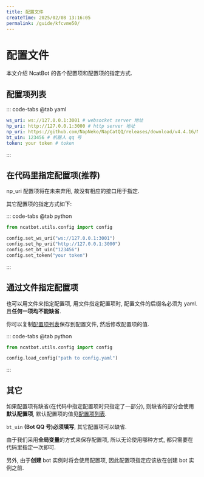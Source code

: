```yaml
---
title: 配置文件
createTime: 2025/02/08 13:16:05
permalink: /guide/kfcvme50/
---
```


# 配置文件

本文介绍 NcatBot 的各个配置项和配置项的指定方式.

## 配置项列表

::: code-tabs
@tab yaml
```yaml
ws_uri: ws://127.0.0.1:3001 # websocket server 地址
hp_uri: http://127.0.0.1:3000 # http server 地址
np_uri: https://github.com/NapNeko/NapCatQQ/releases/download/v4.4.16/NapCat.Shell.zip # napcat 安装包下载地址
bt_uin: 123456 # 机器人 qq 号
token: your token # token
```
:::

## 在代码里指定配置项(推荐)

np_uri 配置项将在未来弃用, 故没有相应的接口用于指定.

其它配置项的指定方式如下:

::: code-tabs
@tab python
```python
from ncatbot.utils.config import config

config.set_ws_uri("ws://127.0.0.1:3001")
config.set_hp_uri("http://127.0.0.1:3000")
config.set_bt_uin("123456")
config.set_token("your token")
```
:::

## 通过文件指定配置项

也可以用文件来指定配置项, 用文件指定配置项时, 配置文件的后缀名必须为 yaml. 且**任何一项均不能缺省**.

你可以复制[配置项列表](#配置项列表)保存到配置文件, 然后修改配置项的值.

::: code-tabs
@tab python
```python
from ncatbot.utils.config import config

config.load_config("path to config.yaml")
```
:::

## 其它

如果配置项有缺省(在代码中指定配置项时只指定了一部分), 则缺省的部分会使用**默认配置项**, 默认配置项的值见[配置项列表](#配置项列表).

`bt_uin` **(Bot QQ 号)必须填写**, 其它配置项可以缺省.

由于我们采用**全局变量**的方式来保存配置项, 所以无论使用哪种方式, 都只需要在代码里指定一次即可. 

另外, 由于**创建** bot 实例时将会使用配置项, 因此配置项指定应该放在创建 bot 实例之前.